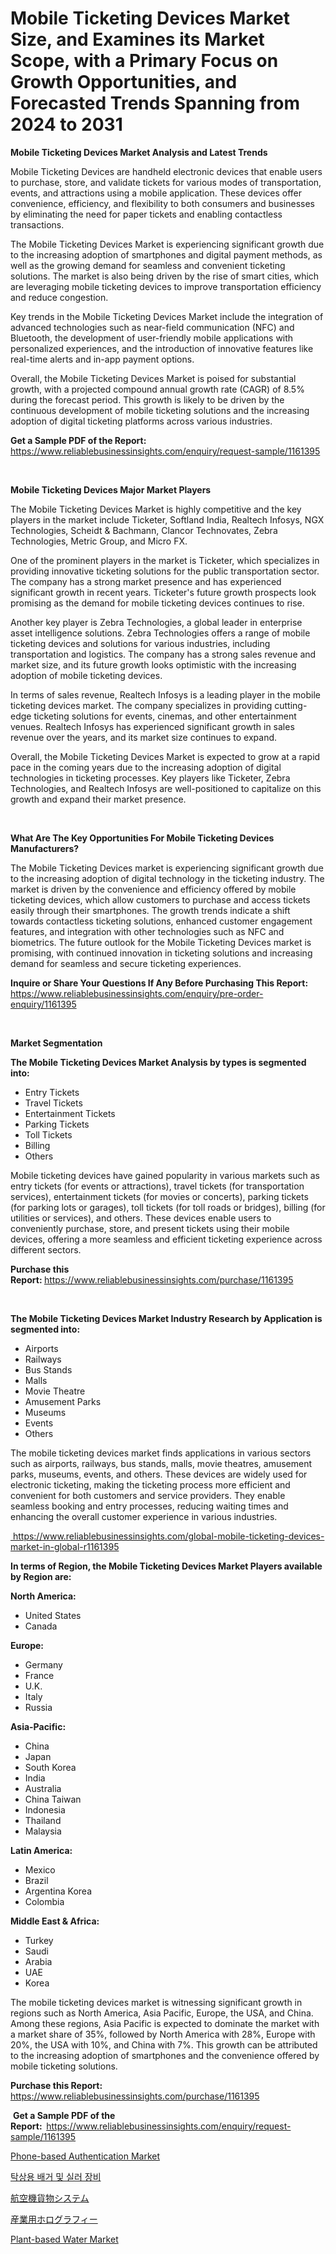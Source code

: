 <p><h1>Mobile Ticketing Devices Market Size, and Examines its Market Scope, with a Primary Focus on Growth Opportunities, and Forecasted Trends Spanning from 2024 to 2031</h1></p><p><strong>Mobile Ticketing Devices Market Analysis and Latest Trends</strong></p>
<p><p>Mobile Ticketing Devices are handheld electronic devices that enable users to purchase, store, and validate tickets for various modes of transportation, events, and attractions using a mobile application. These devices offer convenience, efficiency, and flexibility to both consumers and businesses by eliminating the need for paper tickets and enabling contactless transactions.</p><p>The Mobile Ticketing Devices Market is experiencing significant growth due to the increasing adoption of smartphones and digital payment methods, as well as the growing demand for seamless and convenient ticketing solutions. The market is also being driven by the rise of smart cities, which are leveraging mobile ticketing devices to improve transportation efficiency and reduce congestion.</p><p>Key trends in the Mobile Ticketing Devices Market include the integration of advanced technologies such as near-field communication (NFC) and Bluetooth, the development of user-friendly mobile applications with personalized experiences, and the introduction of innovative features like real-time alerts and in-app payment options.</p><p>Overall, the Mobile Ticketing Devices Market is poised for substantial growth, with a projected compound annual growth rate (CAGR) of 8.5% during the forecast period. This growth is likely to be driven by the continuous development of mobile ticketing solutions and the increasing adoption of digital ticketing platforms across various industries.</p></p>
<p><strong>Get a Sample PDF of the Report:&nbsp;</strong> <a href="https://www.reliablebusinessinsights.com/enquiry/request-sample/1161395">https://www.reliablebusinessinsights.com/enquiry/request-sample/1161395</a></p>
<p>&nbsp;</p>
<p><strong>Mobile Ticketing Devices Major Market Players</strong></p>
<p><p>The Mobile Ticketing Devices Market is highly competitive and the key players in the market include Ticketer, Softland India, Realtech Infosys, NGX Technologies, Scheidt & Bachmann, Clancor Technovates, Zebra Technologies, Metric Group, and Micro FX.</p><p>One of the prominent players in the market is Ticketer, which specializes in providing innovative ticketing solutions for the public transportation sector. The company has a strong market presence and has experienced significant growth in recent years. Ticketer's future growth prospects look promising as the demand for mobile ticketing devices continues to rise.</p><p>Another key player is Zebra Technologies, a global leader in enterprise asset intelligence solutions. Zebra Technologies offers a range of mobile ticketing devices and solutions for various industries, including transportation and logistics. The company has a strong sales revenue and market size, and its future growth looks optimistic with the increasing adoption of mobile ticketing devices.</p><p>In terms of sales revenue, Realtech Infosys is a leading player in the mobile ticketing devices market. The company specializes in providing cutting-edge ticketing solutions for events, cinemas, and other entertainment venues. Realtech Infosys has experienced significant growth in sales revenue over the years, and its market size continues to expand.</p><p>Overall, the Mobile Ticketing Devices Market is expected to grow at a rapid pace in the coming years due to the increasing adoption of digital technologies in ticketing processes. Key players like Ticketer, Zebra Technologies, and Realtech Infosys are well-positioned to capitalize on this growth and expand their market presence.</p></p>
<p>&nbsp;</p>
<p><strong>What Are The Key Opportunities For Mobile Ticketing Devices Manufacturers?</strong></p>
<p><p>The Mobile Ticketing Devices market is experiencing significant growth due to the increasing adoption of digital technology in the ticketing industry. The market is driven by the convenience and efficiency offered by mobile ticketing devices, which allow customers to purchase and access tickets easily through their smartphones. The growth trends indicate a shift towards contactless ticketing solutions, enhanced customer engagement features, and integration with other technologies such as NFC and biometrics. The future outlook for the Mobile Ticketing Devices market is promising, with continued innovation in ticketing solutions and increasing demand for seamless and secure ticketing experiences.</p></p>
<p><strong>Inquire or Share Your Questions If Any Before Purchasing This Report:</strong> <a href="https://www.reliablebusinessinsights.com/enquiry/pre-order-enquiry/1161395">https://www.reliablebusinessinsights.com/enquiry/pre-order-enquiry/1161395</a></p>
<p>&nbsp;</p>
<p><strong>Market Segmentation</strong></p>
<p><strong>The Mobile Ticketing Devices Market Analysis by types is segmented into:</strong></p>
<p><ul><li>Entry Tickets</li><li>Travel Tickets</li><li>Entertainment Tickets</li><li>Parking Tickets</li><li>Toll Tickets</li><li>Billing</li><li>Others</li></ul></p>
<p><p>Mobile ticketing devices have gained popularity in various markets such as entry tickets (for events or attractions), travel tickets (for transportation services), entertainment tickets (for movies or concerts), parking tickets (for parking lots or garages), toll tickets (for toll roads or bridges), billing (for utilities or services), and others. These devices enable users to conveniently purchase, store, and present tickets using their mobile devices, offering a more seamless and efficient ticketing experience across different sectors.</p></p>
<p><strong>Purchase this Report:&nbsp;</strong><a href="https://www.reliablebusinessinsights.com/purchase/1161395">https://www.reliablebusinessinsights.com/purchase/1161395</a></p>
<p>&nbsp;</p>
<p><strong>The Mobile Ticketing Devices Market Industry Research by Application is segmented into:</strong></p>
<p><ul><li>Airports</li><li>Railways</li><li>Bus Stands</li><li>Malls</li><li>Movie Theatre</li><li>Amusement Parks</li><li>Museums</li><li>Events</li><li>Others</li></ul></p>
<p><p>The mobile ticketing devices market finds applications in various sectors such as airports, railways, bus stands, malls, movie theatres, amusement parks, museums, events, and others. These devices are widely used for electronic ticketing, making the ticketing process more efficient and convenient for both customers and service providers. They enable seamless booking and entry processes, reducing waiting times and enhancing the overall customer experience in various industries.</p></p>
<p><a href="https://www.reliablebusinessinsights.com/global-mobile-ticketing-devices-market-in-global-r1161395">&nbsp;https://www.reliablebusinessinsights.com/global-mobile-ticketing-devices-market-in-global-r1161395</a></p>
<p><strong>In terms of Region, the Mobile Ticketing Devices Market Players available by Region are:</strong></p>
<p>
    <p> <strong> North America: </strong>
        <ul>
            <li>United States</li>
            <li>Canada</li>
        </ul>
        </p> 
    <p> <strong> Europe: </strong>
        <ul>
            <li>Germany</li>
            <li>France</li>
            <li>U.K.</li>
            <li>Italy</li>
            <li>Russia</li>
        </ul>
        </p> 
    <p> <strong> Asia-Pacific: </strong>
        <ul>
            <li>China</li>
            <li>Japan</li>
            <li>South Korea</li>
            <li>India</li>
            <li>Australia</li>
            <li>China Taiwan</li>
            <li>Indonesia</li>
            <li>Thailand</li>
            <li>Malaysia</li>
        </ul>
        </p> 
    <p> <strong> Latin America: </strong>
        <ul>
            <li>Mexico</li>
            <li>Brazil</li>
            <li>Argentina Korea</li>
            <li>Colombia</li>
        </ul>
        </p> 
    <p> <strong> Middle East & Africa: </strong>
        <ul>
            <li>Turkey</li>
            <li>Saudi</li>
            <li>Arabia</li>
            <li>UAE</li>
            <li>Korea</li>
        </ul>
    </p>
    </p>
<p><p>The mobile ticketing devices market is witnessing significant growth in regions such as North America, Asia Pacific, Europe, the USA, and China. Among these regions, Asia Pacific is expected to dominate the market with a market share of 35%, followed by North America with 28%, Europe with 20%, the USA with 10%, and China with 7%. This growth can be attributed to the increasing adoption of smartphones and the convenience offered by mobile ticketing solutions.</p></p>
<p><strong>Purchase this Report: </strong><a href="https://www.reliablebusinessinsights.com/purchase/1161395">https://www.reliablebusinessinsights.com/purchase/1161395</a></p>
<p>&nbsp;<strong>Get a Sample PDF of the Report:&nbsp;&nbsp;</strong><a href="https://www.reliablebusinessinsights.com/enquiry/request-sample/1161395">https://www.reliablebusinessinsights.com/enquiry/request-sample/1161395</a></p>
<p><strong></strong></p>
<p><p><a href="https://github.com/wusalecollins540tpqoz/Market-Research-Report-List-2/blob/main/phone-based-authentication-market.md">Phone-based Authentication Market</a></p><p><a href="https://github.com/CarmellaLang1/Market-Research-Report-List-1/blob/main/109159381514.md">탁상용 배거 및 실러 장비</a></p><p><a href="https://github.com/SkylarReilly36/Market-Research-Report-List-1/blob/main/837638888930.md">航空機貨物システム</a></p><p><a href="https://github.com/JaydaWisoky2014/Market-Research-Report-List-1/blob/main/719428388929.md">産業用ホログラフィー</a></p><p><a href="https://github.com/kathiaseamanalvaradovlprc2h/Market-Research-Report-List-2/blob/main/plant-based-water-market.md">Plant-based Water Market</a></p></p>